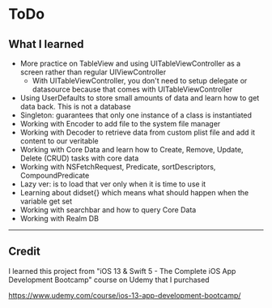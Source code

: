 # ToDo


## What I learned
* More practice on TableView and using UITableViewController as a screen rather than regular UIViewController
    - With UITableViewController, you don't need to setup delegate or datasource because that comes with UITableViewController
* Using UserDefaults to store small amounts of data and learn how to get data back. This is not a database 
* Singleton: guarantees that only one instance of a class is instantiated
* Working with Encoder to add file to the system file manager
* Working with Decoder to retrieve data from custom plist file and add it content to our veritable
* Working with Core Data and learn how to Create, Remove, Update, Delete (CRUD) tasks with core data
* Working with NSFetchRequest, Predicate, sortDescriptors, CompoundPredicate
* Lazy ver: is to load that ver only when it is time to use it 
* Learning about didset{} which means what should happen when the variable get set
* Working with searchbar and how to query Core Data
* Working with Realm DB


----------------------------------
 ## Credit
I learned this project from "iOS 13 & Swift 5 - The Complete iOS App Development Bootcamp" course on Udemy that I purchased

https://www.udemy.com/course/ios-13-app-development-bootcamp/
